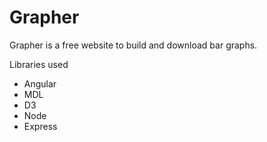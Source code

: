 # Grapher
<p>Grapher is a free website to build and download bar graphs.</p>
<p>Libraries used</p>
<ul>
<li>Angular</li>
<li>MDL</li>
<li>D3</li>
<li>Node</li>
<li>Express</li>
</ul>
